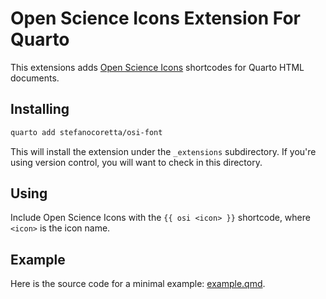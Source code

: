 # Open Science Icons Extension For Quarto

This extensions adds [Open Science Icons](https://github.com/stefanocoretta/open-science-icons/tree/main) shortcodes for Quarto HTML documents.

## Installing

```bash
quarto add stefanocoretta/osi-font
```

This will install the extension under the `_extensions` subdirectory.
If you're using version control, you will want to check in this directory.

## Using

Include Open Science Icons with the `{{ osi <icon> }}` shortcode, where `<icon>` is the icon name.

## Example

Here is the source code for a minimal example: [example.qmd](example.qmd).


